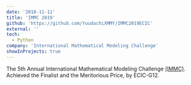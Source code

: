 ```yaml
---
date: '2018-11-11'
title: 'IMMC 2019'
github: 'https://github.com/YuudachiXMMY/IMMC2019ECIC'
external: ''
tech:
  - Python
company: 'International Mathematical Modeling Challenge'
showInProjects: true
---
```


The 5th Annual International Mathematical Modeling Challenge [(IMMC)](https://www.immchallenge.org/).
Achieved the Finalist and the Meritorious Price, by ECIC-G12.
